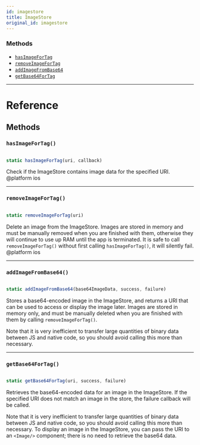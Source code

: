 ```yaml
---
id: imagestore
title: ImageStore
original_id: imagestore
---
```


### Methods

- [`hasImageForTag`](imagestore.md#hasimagefortag)
- [`removeImageForTag`](imagestore.md#removeimagefortag)
- [`addImageFromBase64`](imagestore.md#addimagefrombase64)
- [`getBase64ForTag`](imagestore.md#getbase64fortag)

---

# Reference

## Methods

### `hasImageForTag()`

```jsx

static hasImageForTag(uri, callback)

```

Check if the ImageStore contains image data for the specified URI. @platform ios

---

### `removeImageForTag()`

```jsx

static removeImageForTag(uri)

```

Delete an image from the ImageStore. Images are stored in memory and must be manually removed when you are finished with them, otherwise they will continue to use up RAM until the app is terminated. It is safe to call `removeImageForTag()` without first calling `hasImageForTag()`, it will silently fail. @platform ios

---

### `addImageFromBase64()`

```jsx

static addImageFromBase64(base64ImageData, success, failure)

```

Stores a base64-encoded image in the ImageStore, and returns a URI that can be used to access or display the image later. Images are stored in memory only, and must be manually deleted when you are finished with them by calling `removeImageForTag()`.

Note that it is very inefficient to transfer large quantities of binary data between JS and native code, so you should avoid calling this more than necessary.

---

### `getBase64ForTag()`

```jsx

static getBase64ForTag(uri, success, failure)

```

Retrieves the base64-encoded data for an image in the ImageStore. If the specified URI does not match an image in the store, the failure callback will be called.

Note that it is very inefficient to transfer large quantities of binary data between JS and native code, so you should avoid calling this more than necessary. To display an image in the ImageStore, you can pass the URI to an `<Image/>` component; there is no need to retrieve the base64 data.
